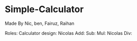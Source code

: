 # Simple-Calculator


Made By Nic, ben, Fairuz, Raihan

Roles:
  Calculator design: Nicolas
  Add:
  Sub:
  Mul: Nicolas
  Div:
